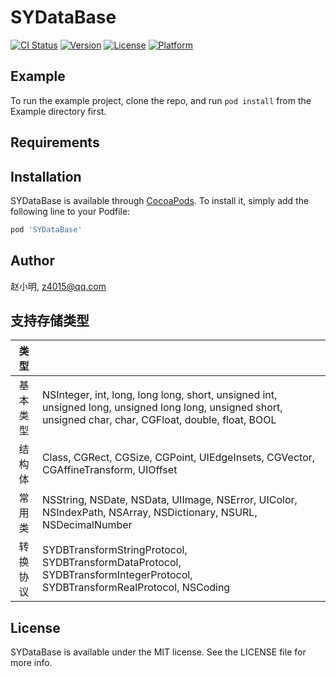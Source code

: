 # SYDataBase

[![CI Status](https://img.shields.io/travis/zhao765882596/SYDataBase.svg?style=flat)](https://travis-ci.org/zhao765882596/SYDataBase)
[![Version](https://img.shields.io/cocoapods/v/SYDataBase.svg?style=flat)](https://cocoapods.org/pods/SYDataBase)
[![License](https://img.shields.io/cocoapods/l/SYDataBase.svg?style=flat)](https://cocoapods.org/pods/SYDataBase)
[![Platform](https://img.shields.io/cocoapods/p/SYDataBase.svg?style=flat)](https://cocoapods.org/pods/SYDataBase)

## Example

To run the example project, clone the repo, and run `pod install` from the Example directory first.

## Requirements

## Installation

SYDataBase is available through [CocoaPods](https://cocoapods.org). To install
it, simply add the following line to your Podfile:

```ruby
pod 'SYDataBase'
```

## Author

赵小明, z4015@qq.com

## 支持存储类型
| 类型 |   |
| :---: | :--- |
| 基本类型 | NSInteger,  int, long, long long, short, unsigned int, unsigned long, unsigned long long, unsigned short, unsigned char, char,  CGFloat,  double, float, BOOL |
| 结构体| Class, CGRect, CGSize, CGPoint, UIEdgeInsets, CGVector, CGAffineTransform, UIOffset  |
| 常用类 | NSString,  NSDate, NSData,  UIImage, NSError,  UIColor, NSIndexPath, NSArray, NSDictionary, NSURL, NSDecimalNumber|
| 转换协议 |SYDBTransformStringProtocol, SYDBTransformDataProtocol, SYDBTransformIntegerProtocol, SYDBTransformRealProtocol, NSCoding |C

## License

SYDataBase is available under the MIT license. See the LICENSE file for more info.
